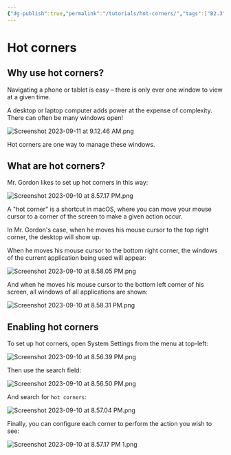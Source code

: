 ```yaml
---
{"dg-publish":true,"permalink":"/tutorials/hot-corners/","tags":["B2.3"],"dgHomeLink":true}
---
```


# Hot corners

## Why use hot corners?

Navigating a phone or tablet is easy – there is only ever one window to view at a given time.

A desktop or laptop computer adds power at the expense of complexity. There can often be many windows open!

![Screenshot 2023-09-11 at 9.12.46 AM.png](/img/user/Media/Screenshot%202023-09-11%20at%209.12.46%20AM.png)

Hot corners are one way to manage these windows.

## What are hot corners?

Mr. Gordon likes to set up hot corners in this way:

![Screenshot 2023-09-10 at 8.57.17 PM.png](/img/user/Media/Screenshot%202023-09-10%20at%208.57.17%20PM.png)

A "hot corner" is a shortcut in macOS, where you can move your mouse cursor to a corner of the screen to make a given action occur.

In Mr. Gordon's case, when he moves his mouse cursor to the top right corner, the desktop will show up.

When he moves his mouse cursor to the bottom right corner, the windows of the current application being used will appear:

![Screenshot 2023-09-10 at 8.58.05 PM.png](/img/user/Media/Screenshot%202023-09-10%20at%208.58.05%20PM.png)

And when he moves his mouse cursor to the bottom left corner of his screen, all windows of all applications are shown:

![Screenshot 2023-09-10 at 8.58.31 PM.png](/img/user/Media/Screenshot%202023-09-10%20at%208.58.31%20PM.png)

## Enabling hot corners

To set up hot corners, open System Settings from the menu at top-left: 

![Screenshot 2023-09-10 at 8.56.39 PM.png](/img/user/Media/Screenshot%202023-09-10%20at%208.56.39%20PM.png)

Then use the search field:

![Screenshot 2023-09-10 at 8.56.50 PM.png](/img/user/Media/Screenshot%202023-09-10%20at%208.56.50%20PM.png)

And search for `hot corners`:

![Screenshot 2023-09-10 at 8.57.04 PM.png](/img/user/Media/Screenshot%202023-09-10%20at%208.57.04%20PM.png)

Finally, you can configure each corner to perform the action you wish to see:

![Screenshot 2023-09-10 at 8.57.17 PM 1.png](/img/user/Media/Screenshot%202023-09-10%20at%208.57.17%20PM%201.png)